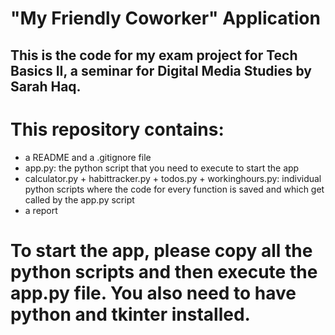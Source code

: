 # "My Friendly Coworker" Application

## This is the code for my exam project for Tech Basics II, a seminar for Digital Media Studies by Sarah Haq. 

# This repository contains: 
- a README and a .gitignore file
- app.py: the python script that you need to execute to start the app
- calculator.py + habittracker.py + todos.py + workinghours.py: individual python scripts where the code for every function is saved
  and which get called by the app.py script
- a report

# To start the app, please copy all the python scripts and then execute the app.py file. You also need to have python and tkinter installed. 

